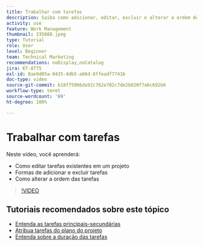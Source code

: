 ```yaml
---
title: Trabalhar com tarefas
description: Saiba como adicionar, editar, excluir e alterar a ordem de tarefas em um projeto no Workfront.
activity: use
feature: Work Management
thumbnail: 335088.jpeg
type: Tutorial
role: User
level: Beginner
team: Technical Marketing
recommendations: noDisplay,noCatalog
jira: KT-8775
exl-id: 8ae9d05a-0435-4db5-a66d-8ffeadf7741b
doc-type: video
source-git-commit: b18ff5966da92c762e702c7de2b020f7a6c692b6
workflow-type: tm+mt
source-wordcount: '69'
ht-degree: 100%

---
```


# Trabalhar com tarefas

Neste vídeo, você aprenderá:

* Como editar tarefas existentes em um projeto
* Formas de adicionar e excluir tarefas
* Como alterar a ordem das tarefas

>[!VIDEO](https://video.tv.adobe.com/v/335088/?quality=12&learn=on)

## Tutoriais recomendados sobre este tópico

* [Entenda as tarefas principais-secundárias](/help/manage-work/tasks/understand-parent-child-tasks.md)
* [Atribua tarefas do plano do projeto](/help/manage-work/tasks/assign-tasks-from-the-project-plan.md)
* [Entenda sobre a duração das tarefas](/help/manage-work/tasks/understand-task-durations.md)
